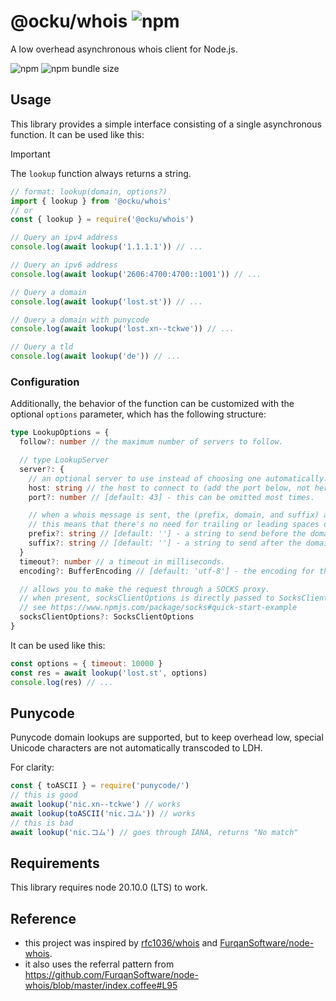 # @ocku/whois ![npm](https://img.shields.io/npm/v/%40ocku%2Fwhois)

A low overhead asynchronous whois client for Node.js.

![npm](https://img.shields.io/npm/dw/%40ocku%2Fwhois)
![npm bundle size](https://img.shields.io/bundlephobia/minzip/%40ocku%2Fwhois)

## Usage

This library provides a simple interface consisting of a single asynchronous function. It can be used like this:

> [!IMPORTANT]  
> The `lookup` function always returns a string.

```js
// format: lookup(domain, options?)
import { lookup } from '@ocku/whois'
// or
const { lookup } = require('@ocku/whois')
```

```js
// Query an ipv4 address
console.log(await lookup('1.1.1.1')) // ...

// Query an ipv6 address
console.log(await lookup('2606:4700:4700::1001')) // ...

// Query a domain
console.log(await lookup('lost.st')) // ...

// Query a domain with punycode
console.log(await lookup('lost.xn--tckwe')) // ...

// Query a tld
console.log(await lookup('de')) // ...
```

### Configuration

Additionally, the behavior of the function can be customized with the optional `options` parameter, which has the following structure:

```ts
type LookupOptions = {
  follow?: number // the maximum number of servers to follow.

  // type LookupServer
  server?: {
    // an optional server to use instead of choosing one automatically.
    host: string // the host to connect to (add the port below, not here!)
    port?: number // [default: 43] - this can be omitted most times.

    // when a whois message is sent, the (prefix, domain, and suffix) are joined by spaces.
    // this means that there's no need for trailing or leading spaces on {prefix} or {suffix}.
    prefix?: string // [default: ''] - a string to send before the domain (eg: '-T dn,ace' or 'n').
    suffix?: string // [default: ''] - a string to send after the domain (uncommon, but here just in case).
  }
  timeout?: number // a timeout in milliseconds.
  encoding?: BufferEncoding // [default: 'utf-8'] - the encoding for the socket to use.

  // allows you to make the request through a SOCKS proxy.
  // when present, socksClientOptions is directly passed to SocksClient.createConnection(1).
  // see https://www.npmjs.com/package/socks#quick-start-example
  socksClientOptions?: SocksClientOptions
}
```

It can be used like this:

```js
const options = { timeout: 10000 }
const res = await lookup('lost.st', options)
console.log(res) // ...
```

## Punycode

Punycode domain lookups are supported, but to keep overhead low, special Unicode characters are not automatically transcoded to LDH.

For clarity:

```js
const { toASCII } = require('punycode/')
// this is good
await lookup('nic.xn--tckwe') // works
await lookup(toASCII('nic.コム')) // works
// this is bad
await lookup('nic.コム') // goes through IANA, returns "No match"
```

## Requirements

This library requires node 20.10.0 (LTS) to work.

## Reference

- this project was inspired by [rfc1036/whois](https://github.com/rfc1036/whois) and [FurqanSoftware/node-whois](https://github.com/FurqanSoftware/node-whois).
- it also uses the referral pattern from https://github.com/FurqanSoftware/node-whois/blob/master/index.coffee#L95
